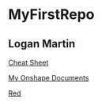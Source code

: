 # MyFirstRepo
## Logan Martin

[Cheat Sheet](https://www.markdownguide.org/cheat-sheet/)

[My Onshape Documents](https://cvilleschools.onshape.com/documents?nodeId=1&resourceType=filter)

[Red](https://upload.wikimedia.org/wikipedia/commons/thumb/2/25/Red.svg/1024px-Red.svg.png)
